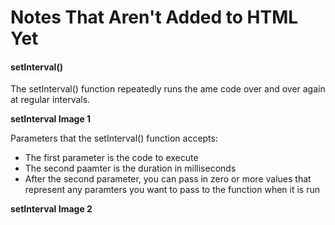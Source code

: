# Notes That Aren't Added to HTML Yet

#### setInterval()

The setInterval() function repeatedly runs the ame code over and over again at regular intervals.

**setInterval Image 1**

Parameters that the setInterval() function accepts:

- The first parameter is the code to execute
- The second paamter is the duration in milliseconds
- After the second parameter, you can pass in zero or more values that represent any paramters you want to pass to the function when it is run

**setInterval Image 2**
